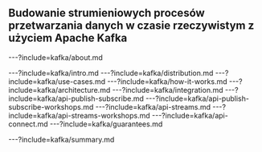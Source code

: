 
## Budowanie strumieniowych procesów przetwarzania danych w czasie rzeczywistym z użyciem Apache Kafka


---?include=kafka/about.md


---?include=kafka/intro.md
---?include=kafka/distribution.md
---?include=kafka/use-cases.md
---?include=kafka/how-it-works.md
---?include=kafka/architecture.md
---?include=kafka/integration.md
---?include=kafka/api-publish-subscribe.md
---?include=kafka/api-publish-subscribe-workshops.md
---?include=kafka/api-streams.md
---?include=kafka/api-streams-workshops.md
---?include=kafka/api-connect.md
---?include=kafka/guarantees.md

---?include=kafka/summary.md